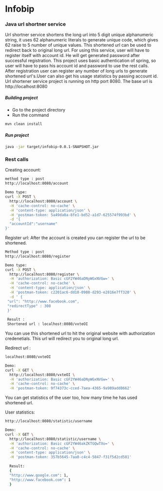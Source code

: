 # Infobip 

### Java url shortner service
Url shortner service shortens the long url into 5 digit unique  alphanumeric string, it uses 62 alphanumeric literals to generate unique code, which gives 62 raise to 5 number of unique values. This shortened url can be used to redirect back to original long url. For using this service, user will have to register itself with account id. He will get generated password after successful registration.
This project uses basic authentication of spring, so user will have to pass his account id and password to use the rest calls. After registration user can register any number of long urls to generate shortened url's.User can also get his usage statistics by passing account id.
Url shortener service project is running on http port 8080. The base url is 
http://localhost:8080

##### Building project
- Go to the project directory
- Run the command
```sh
mvn clean install
```

##### Run project

```sh
java -jar target/infobip-0.0.1-SNAPSHOT.jar
```

### Rest calls
 Creating account:
```sh
method type : post
http://localhost:8080/account

Demo type:
curl -X POST \
  http://localhost:8080/account \
  -H 'cache-control: no-cache' \
  -H 'content-type: application/json' \
  -H 'postman-token: 5a49da0a-8fe1-bd52-a1d7-625574f993bd' \
  -d '{
  "accountId":"username"
}'
```

Register url:
After the account is created you can register the url to be shortened.

```sh
Method type : post
http://localhost:8080/register

Demo type:
curl -X POST \
  http://localhost:8080/register \
  -H 'authorization: Basic cGF2YW46aDNyWGxNVGw=' \
  -H 'cache-control: no-cache' \
  -H 'content-type: application/json' \
  -H 'postman-token: c2201ac6-dd18-0988-d293-e2816e7ff320' \
  -d ' {
 "url": "http://www.facebook.com",   
 "redirectType" : 308
 }'
 
 Result : 
 Shortened url : localhost:8080/vxteOI
```

You can use this shortened url to hit the original website with authorization credenetials. This url will redirect you to original long url.

Redirect url :
```sh
localhost:8080/vxteOI

Demo: 
curl -X GET \
  http://localhost:8080/vxteOI \
  -H 'authorization: Basic cGF2YW46aDNyWGxNVGw=' \
  -H 'cache-control: no-cache' \
  -H 'postman-token: 9f74373c-cced-7aea-4365-9a989add8662'
```


You can get statistics of the user too, how many time he has used shortened url.

User statistics:

```sh
http://localhost:8080/statistic/username

Demo:
curl -X GET \
  http://localhost:8080/statistic/username \
  -H 'authorization: Basic cGF2YW46akZKTGQwTXo=' \
  -H 'cache-control: no-cache' \
  -H 'content-type: application/json' \
  -H 'postman-token: 357b5645-7aa0-c4c4-5847-f31f5d2cd581'
  
  Result:
  {
  "http://www.google.com": 1,
  "http://www.facebook.com": 1
  }
```



